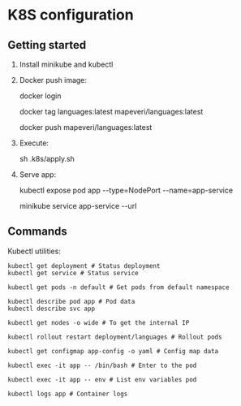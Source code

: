 K8S configuration
=================

Getting started
---------------

1. Install minikube and kubectl

2. Docker push image:


    docker login 

    docker tag languages:latest mapeveri/languages:latest

    docker push mapeveri/languages:latest

3. Execute:


    sh .k8s/apply.sh

4. Serve app:


    kubectl expose pod app --type=NodePort --name=app-service

    minikube service app-service --url

Commands
--------

Kubectl utilities:

    kubectl get deployment # Status deployment
    kubectl get service # Status service

    kubectl get pods -n default # Get pods from default namespace

    kubectl describe pod app # Pod data
    kubectl describe svc app

    kubectl get nodes -o wide # To get the internal IP

    kubectl rollout restart deployment/languages # Rollout pods

    kubectl get configmap app-config -o yaml # Config map data

    kubectl exec -it app -- /bin/bash # Enter to the pod

    kubectl exec -it app -- env # List env variables pod

    kubectl logs app # Container logs
